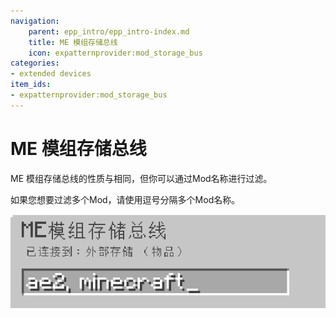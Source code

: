 ```yaml
---
navigation:
    parent: epp_intro/epp_intro-index.md
    title: ME 模组存储总线
    icon: expatternprovider:mod_storage_bus
categories:
- extended devices
item_ids:
- expatternprovider:mod_storage_bus
---
```


# ME 模组存储总线

<GameScene zoom="8" background="transparent">
  <ImportStructure src="../structure/cable_mod_storage_bus.snbt"></ImportStructure>
</GameScene>

ME 模组存储总线的性质与<ItemLink id="ae2:storage_bus" />相同，但你可以通过Mod名称进行过滤。

如果您想要过滤多个Mod，请使用逗号分隔多个Mod名称。

![PIC](../pic/mod_bus_name.png)

